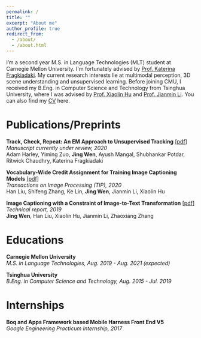 ```yaml
---
permalink: /
title: ""
excerpt: "About me"
author_profile: true
redirect_from: 
  - /about/
  - /about.html
---
```


I’m a second year M.S. in Language Technologies (MLT) student at Carnegie Mellon University. I'm fortunately advised by [Prof. Katerina Fragkiadaki](https://www.cs.cmu.edu/~katef/). My current research interests lie at multimodal perception, 3D scene understanding and unsupervised learning. Before joining CMU, I received my B.Eng. in Computer Science and Technology from Tsinghua University, where I was advised by [Prof. Xiaolin Hu](http://www.xlhu.cn/) and [Prof. Jianmin Li](http://www.cs.tsinghua.edu.cn/publish/csen/4623/2010/20101225164517300815523/20101225164517300815523_.html). You can also find my [CV]() here.

Publications/Preprints
======
**Track, Check, Repeat: An EM Approach to Unsupervised Tracking** [[pdf]](https://wenj.github.io/pub/tracking_cvpr2021.pdf) \
*Manuscript currently under review, 2020* \
Adam Harley, Yiming Zuo, **Jing Wen**, Ayush Mangal, Shubhankar Potdar, Ritwick Chaudhry, Katerina Fragkiadaki

**Vocabulary-Wide Credit Assignment for Training Image Captioning Models** [[pdf]](https://wenj.github.io/pub/caption_tip.pdf) \
*Transactions on Image Processing (TIP), 2020* \
Han Liu, Shifeng Zhang, Ke Lin, **Jing Wen**, Jianmin Li, Xiaolin Hu

**Image Captioning with a Constraint of Image-to-Text Transformation** [[pdf]](https://wenj.github.io/pub/caption_cvpr2020.pdf) \
*Technical report, 2019* \
**Jing Wen**, Han Liu, Xiaolin Hu, Jianmin Li, Zhaoxiang Zhang

Educations
======
**Carnegie Mellon University** \
*M.S. in Language Technologies, Aug. 2019 - Aug. 2021 (expected)* 

**Tsinghua University** \
*B.Eng. in Computer Science and Technology, Aug. 2015 - Jul. 2019* 

Internships
======
**Boq and Apps Framework based Mobile Harness Front End V5** \
*Google Engineering Practicum Internship, 2017*


